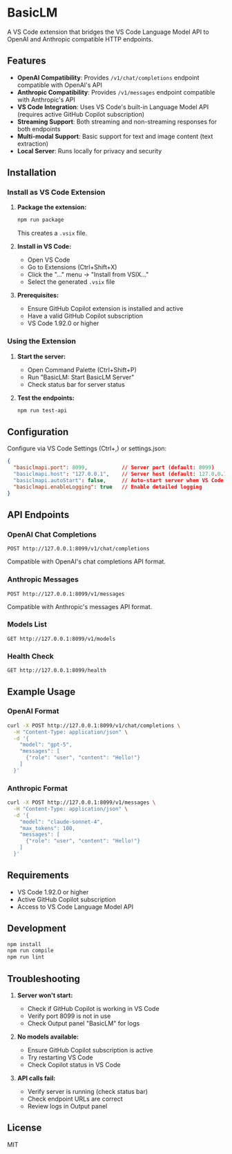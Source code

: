 # BasicLM

A VS Code extension that bridges the VS Code Language Model API to OpenAI and Anthropic compatible HTTP endpoints.

## Features

- **OpenAI Compatibility**: Provides `/v1/chat/completions` endpoint compatible with OpenAI's API
- **Anthropic Compatibility**: Provides `/v1/messages` endpoint compatible with Anthropic's API  
- **VS Code Integration**: Uses VS Code's built-in Language Model API (requires active GitHub Copilot subscription)
- **Streaming Support**: Both streaming and non-streaming responses for both endpoints
- **Multi-modal Support**: Basic support for text and image content (text extraction)
- **Local Server**: Runs locally for privacy and security

## Installation

### Install as VS Code Extension

1. **Package the extension:**
   ```bash
   npm run package
   ```
   This creates a `.vsix` file.

2. **Install in VS Code:**
   - Open VS Code
   - Go to Extensions (Ctrl+Shift+X)
   - Click the "..." menu → "Install from VSIX..."
   - Select the generated `.vsix` file

3. **Prerequisites:**
   - Ensure GitHub Copilot extension is installed and active
   - Have a valid GitHub Copilot subscription
   - VS Code 1.92.0 or higher

### Using the Extension

1. **Start the server:**
   - Open Command Palette (Ctrl+Shift+P)
   - Run "BasicLM: Start BasicLM Server"
   - Check status bar for server status

2. **Test the endpoints:**
   ```bash
   npm run test-api
   ```

## Configuration

Configure via VS Code Settings (Ctrl+,) or settings.json:

```json
{
  "basiclmapi.port": 8099,           // Server port (default: 8099)
  "basiclmapi.host": "127.0.0.1",    // Server host (default: 127.0.0.1)
  "basiclmapi.autoStart": false,     // Auto-start server when VS Code starts
  "basiclmapi.enableLogging": true   // Enable detailed logging
}
```

## API Endpoints

### OpenAI Chat Completions
```
POST http://127.0.0.1:8099/v1/chat/completions
```

Compatible with OpenAI's chat completions API format.

### Anthropic Messages
```  
POST http://127.0.0.1:8099/v1/messages
```

Compatible with Anthropic's messages API format.

### Models List
```
GET http://127.0.0.1:8099/v1/models
```

### Health Check
```
GET http://127.0.0.1:8099/health
```

## Example Usage

### OpenAI Format
```bash
curl -X POST http://127.0.0.1:8099/v1/chat/completions \
  -H "Content-Type: application/json" \
  -d '{
    "model": "gpt-5",
    "messages": [
      {"role": "user", "content": "Hello!"}
    ]
  }'
```

### Anthropic Format
```bash
curl -X POST http://127.0.0.1:8099/v1/messages \
  -H "Content-Type: application/json" \
  -d '{
    "model": "claude-sonnet-4",
    "max_tokens": 100,
    "messages": [
      {"role": "user", "content": "Hello!"}
    ]
  }'
```

## Requirements

- VS Code 1.92.0 or higher
- Active GitHub Copilot subscription
- Access to VS Code Language Model API

## Development

```bash
npm install
npm run compile
npm run lint
```

## Troubleshooting

1. **Server won't start:**
   - Check if GitHub Copilot is working in VS Code
   - Verify port 8099 is not in use
   - Check Output panel "BasicLM" for logs

2. **No models available:**
   - Ensure GitHub Copilot subscription is active
   - Try restarting VS Code
   - Check Copilot status in VS Code

3. **API calls fail:**
   - Verify server is running (check status bar)
   - Check endpoint URLs are correct
   - Review logs in Output panel

## License

MIT